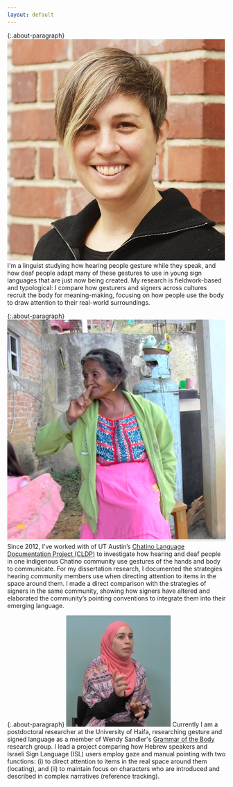 ```yaml
---
layout: default
---
```


{:.about-paragraph}
<img class="side-picture" src="Kate_for_web_square.jpg">
I'm a linguist studying how hearing people gesture while they speak, and how deaf people 
adapt many of these gestures to use in young sign languages that are just now being created. 
My research is fieldwork-based and typological: I compare how gesturers and signers across cultures recruit 
the body for meaning-making, focusing on how people use the body to draw attention to their 
real-world surroundings. 


{:.about-paragraph}
<img class="side-picture" src="CHAT_NEG1.jpg">
Since 2012, I’ve worked with of UT Austin’s [Chatino Language Documentation Project (CLDP)](https://sites.google.com/site/lenguachatino/)
 to investigate how hearing and deaf people in one indigenous Chatino community use gestures of the hands and body to
 communicate. For my dissertation research, I documented the strategies hearing community members use when directing
  attention to items in the space around them. I made a direct comparison with the strategies of signers in the same community, showing how
   signers have altered and elaborated the community’s pointing conventions to integrate them into their emerging language. 
 
 
{:.about-paragraph}
<img class="side-picture" src="HE_pointing.jpg">
Currently I am a postdoctoral researcher at the University of Haifa, researching gesture 
 and signed language as a member of Wendy Sandler's [Grammar of the Body](http://gramby.haifa.ac.il)
research group. I lead a project comparing how Hebrew speakers and Israeli Sign Language (ISL) users employ gaze and manual pointing 
 with two functions: (i) to direct attention to items in the real space around them (locating), and (ii) to 
 maintain focus on characters who are introduced and described in complex narratives (reference tracking). 
 